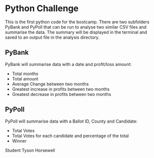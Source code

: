 # Python Challenge

This is the first python code for the bootcamp. There are two subfolders PyBank and PyPoll that can be run to analyse two similar CSV files and summarise the data. The summary will be displayed in the terminal and saved to an output file in the analysis directory.

## PyBank

PyBank will summarise data with a date and profit/loss amount:

* Total months
* Total amount
* Average Change between two months
* Greatest increase in profits between two months
* Greatest decrease in profits between two months

## PyPoll

PyPoll will summarise data with a Ballot ID, County and Candidate:

* Total Votes
* Total Votes for each candidate and percentage of the total
* Winner

Student Tyson Horsewell